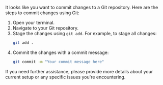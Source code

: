 It looks like you want to commit changes to a Git repository. Here are the steps to commit changes using Git:

1. Open your terminal.
2. Navigate to your Git repository.
3. Stage the changes using `git add`. For example, to stage all changes:
    ```sh
    git add .
    ```
4. Commit the changes with a commit message:
    ```sh
    git commit -m "Your commit message here"
    ```

If you need further assistance, please provide more details about your current setup or any specific issues you're encountering.